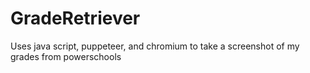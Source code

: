 # GradeRetriever
Uses java script, puppeteer, and chromium to take a screenshot of my grades from powerschools
